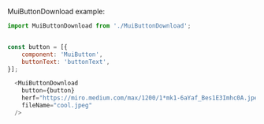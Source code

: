 MuiButtonDownload example:

```js noeditor
import MuiButtonDownload from './MuiButtonDownload';
```

```js

const button = [{
    component: 'MuiButton',
    buttonText: 'buttonText',
}];

  <MuiButtonDownload
    button={button}
    herf="https://miro.medium.com/max/1200/1*mk1-6aYaf_Bes1E3Imhc0A.jpeg"
    fileName="cool.jpeg"
  />
```